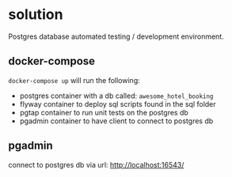 # solution

Postgres database automated testing / development environment.

## docker-compose

`docker-compose up` will run the following:

- postgres container with a db called: `awesome_hotel_booking`
- flyway container to deploy sql scripts found in the sql folder
- pgtap container to run unit tests on the postgres db
- pgadmin container to have client to connect to postgres db

## pgadmin

connect to postgres db via url: [http://localhost:16543/](http://localhost:16543/)
